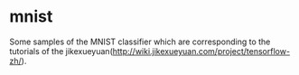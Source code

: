 # mnist
Some samples of the MNIST classifier which are corresponding to the tutorials of the jikexueyuan(http://wiki.jikexueyuan.com/project/tensorflow-zh/).
